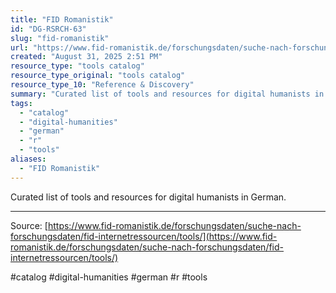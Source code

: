 ```yaml
---
title: "FID Romanistik"
id: "DG-RSRCH-63"
slug: "fid-romanistik"
url: "https://www.fid-romanistik.de/forschungsdaten/suche-nach-forschungsdaten/fid-internetressourcen/tools/"
created: "August 31, 2025 2:51 PM"
resource_type: "tools catalog"
resource_type_original: "tools catalog"
resource_type_10: "Reference & Discovery"
summary: "Curated list of tools and resources for digital humanists in German."
tags:
  - "catalog"
  - "digital-humanities"
  - "german"
  - "r"
  - "tools"
aliases:
  - "FID Romanistik"
---
```


Curated list of tools and resources for digital humanists in German.

---

Source: [https://www.fid-romanistik.de/forschungsdaten/suche-nach-forschungsdaten/fid-internetressourcen/tools/](https://www.fid-romanistik.de/forschungsdaten/suche-nach-forschungsdaten/fid-internetressourcen/tools/)

#catalog #digital-humanities #german #r #tools
